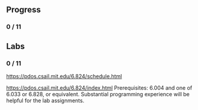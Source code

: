 ##	Progress
###	0 / 11

## Labs
### 0 / 11

https://pdos.csail.mit.edu/6.824/schedule.html

https://pdos.csail.mit.edu/6.824/index.html
Prerequisites: 6.004 and one of 6.033 or 6.828, or equivalent. Substantial programming experience will be helpful for the lab assignments.


